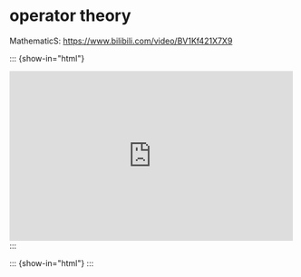 # operator theory

MathematicS:  https://www.bilibili.com/video/BV1Kf421X7X9

::: {show-in="html"}
<iframe width=500 height=300 frameborder="0" allowfullscreen src="https://player.bilibili.com/player.html?bvid=BV1Kf421X7X9&autoplay=0"></iframe>
:::

::: {show-in="html"}
<object data="202406020800-operator-theory.pdf" type="application/pdf" width="100%" height=1200></object>
:::
